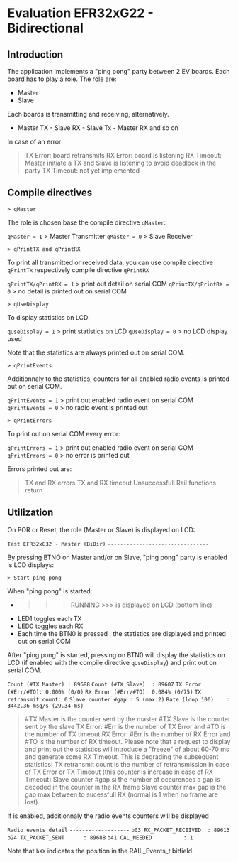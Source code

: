 # Evaluation EFR32xG22 - Bidirectional

## Introduction

The application implements a "ping pong" party between 2 EV boards. 
Each board has to play a role. The role are:

* Master
* Slave

Each boards is transmitting and receiving, alternatively. 

* Master TX - Slave RX - Slave Tx - Master RX and so on

In case of an error

> TX Error: board retransmits
> RX Error: board is listening
> RX Timeout: Master initiate a TX and Slave is listening to avoid deadlock in the party
> TX Timeout: not yet implemented

## Compile directives

```
> qMaster
```
The role is chosen base the compile directive `qMaster`:

`qMaster = 1` > Master Transmitter
`qMaster = 0` > Slave Receiver

```
> qPrintTX and qPrintRX
```
To print all transmitted or received data, you can use compile directive `qPrintTx` respectively compile directive `qPrintRX` 

`qPrintTX/qPrintRX = 1` > print out detail on serial COM
`qPrintTX/qPrintRX = 0` > no detail is printed out on serial COM

```
> qUseDisplay
```
To display statistics on LCD:

`qUseDisplay = 1` > print statistics on LCD
`qUseDisplay = 0` > no LCD display used

Note that the statistics are always printed out on serial COM.

```
> qPrintEvents
```
Additionnaly to the statistics, counters for all enabled radio events is printed out on serial COM.

`qPrintEvents = 1` > print out enabled radio event on serial COM
`qPrintEvents = 0` > no radio event is printed out

```
> qPrintErrors
```

To print out on serial COM every error: 

`qPrintErrors = 1` > print out enabled radio event on serial COM
`qPrintErrors = 0` > no error is printed out

Errors printed out are: 
> TX and RX errors
> TX and RX timeout
> Unsuccessfull Rail functions return


## Utilization

On POR or Reset, the role (Master or Slave) is displayed on LCD:

`Test EFR32xG32 - Master (BiDir)`
`--------------------------------`


By pressing BTNO on Master and/or on Slave, "ping pong" party is enabled is LCD displays: 

`> Start ping pong`

When "ping pong" is started:

* >>> RUNNING >>> is displayed on LCD (bottom line)
* LED1 toggles each TX
* LED0 toggles each RX
* Each time the BTN0 is pressed , the statistics are displayed and printed out on serial COM


After "ping pong" is started, pressing on BTN0 will display the statistics on LCD (if enabled with the compile directive `qUseDisplay`) and print out on serial COM.


`Count (#TX Master) : 89688`
`Count (#TX Slave)  : 89607`
`TX Error (#Err/#TO): 0.000% (0/0)`
`RX Error (#Err/#TO): 0.084% (0/75)`
`TX retransmit count: 0`
`Slave counter #gap : 5 (max:2)`
`Rate (loop 100)    : 3442.36 msg/s (29.34 ms)`

> #TX Master is the counter sent by the master
> #TX Slave is the counter sent by the slave
> TX Error: #Err is the number of TX Error and #TO is the number of TX timeout
> RX Error: #Err is the number of RX Error and #TO is the number of RX timeout. Please note that a request to display and print out the statistics will introduce a "freeze" of about 60-70 ms and generate some RX Timeout. This is degrading the subsequent statistics!
> TX retransmit count is the number of retransmission in case of TX Error or TX Timeout (this counter is increase in case of RX Timeout)
> Slave counter #gap si the number of occurences a gap is decoded in the counter in the RX frame
> Slave counter max gap is the gap max between to sucessfull RX (normal is 1 when no frame are lost)

If is enabled, additionnaly the radio events counters will be displayed

`Radio events detail`
`-------------------`
`b03 RX_PACKET_RECEIVED  : 89613`
`b24 TX_PACKET_SENT      : 89688`
`b41 CAL_NEEDED          : 1`

Note that `bXX` indicates the position in the RAIL_Events_t bitfield.

